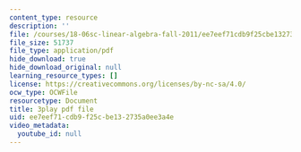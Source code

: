 ```yaml
---
content_type: resource
description: ''
file: /courses/18-06sc-linear-algebra-fall-2011/ee7eef71cdb9f25cbe132735a0ee3a4e_Go2aLo7ZOlU.pdf
file_size: 51737
file_type: application/pdf
hide_download: true
hide_download_original: null
learning_resource_types: []
license: https://creativecommons.org/licenses/by-nc-sa/4.0/
ocw_type: OCWFile
resourcetype: Document
title: 3play pdf file
uid: ee7eef71-cdb9-f25c-be13-2735a0ee3a4e
video_metadata:
  youtube_id: null
---
```


